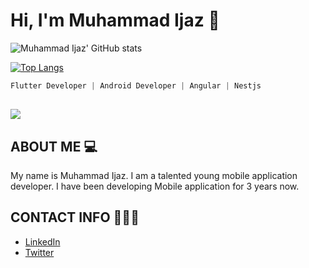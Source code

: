 # Hi, I'm Muhammad Ijaz 👋

![Muhammad Ijaz' GitHub stats](https://github-readme-stats.vercel.app/api?username=i-am-ijaz&show_icons=true&theme=buefy)

[![Top Langs](https://github-readme-stats.vercel.app/api/top-langs/?username=i-am-ijaz&layout=compact)](https://github.com/anuraghazra/github-readme-stats)

```dart
Flutter Developer | Android Developer | Angular | Nestjs
```

## ![](https://komarev.com/ghpvc/?username=i-am-ijaz&color=green)

## ABOUT ME 💻

My name is Muhammad Ijaz. I am a talented young mobile application developer. I have been developing Mobile application for 3 years now.

## CONTACT INFO 👨🏾‍💼

- [LinkedIn ](https://www.linkedin.com/in/i-am-ijaz)
- [Twitter](https://twitter.com/i_am__ijaz)
